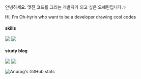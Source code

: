 <div display="center">
<p>안녕하세요. 멋진 코드를 그리는 개발자가 되고 싶은 오혜린입니다.✨</p>
<p>Hi, I'm Oh-hyrin who want to be a developer drawing cool codes</p>
<div>
<h4>skills</h4>
<img src="https://img.shields.io/badge/javascript-8A2BE2"/>
<img src="https://img.shields.io/badge/react-skyblue"/>
<br/>
<h4>study blog</h4>
<img src="https://img.shields.io/badge/velog-black" href="https://velog.io/@roseis00"/>
<img src="https://img.shields.io/badge/notion-white" href="https://www.notion.so/f9277a6c5ec64841af50fc5372fb4a90?v=54d7fa4a932a4eb0bb286a31d6953a27"/>
<br/>
  
![Anurag's GitHub stats](https://github-readme-stats.vercel.app/api?username=ooherin&show_icons=true&theme=radical)
<br/>
</div>
